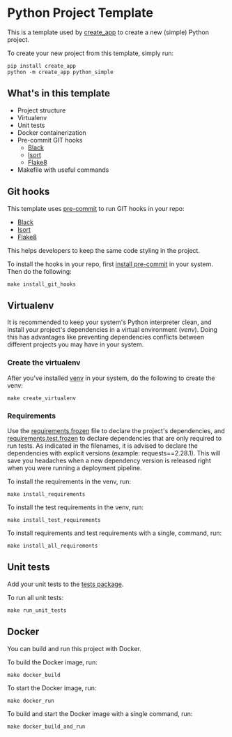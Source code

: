 # Python Project Template

This is a template used by [create_app](https://github.com/application-creators/create_app) to create a 
new (simple) Python project.

To create your new project from this template, simply run:

```shell
pip install create_app
python -m create_app python_simple
```


## What's in this template

 * Project structure
 * Virtualenv
 * Unit tests
 * Docker containerization
 * Pre-commit GIT hooks
   * [Black](https://github.com/psf/black)
   * [Isort](https://pycqa.github.io/isort/)
   * [Flake8](https://flake8.pycqa.org/en/latest/)
 * Makefile with useful commands
 


## Git hooks

This template uses [pre-commit](https://pre-commit.com/) to run GIT hooks in your repo:
 * [Black](https://github.com/psf/black)
 * [Isort](https://pycqa.github.io/isort/)
 * [Flake8](https://flake8.pycqa.org/en/latest/)

This helps developers to keep the same code styling in the project.

To install the hooks in your repo, first [install pre-commit](https://pre-commit.com/#install) in your system. Then do 
the following:
```shell
make install_git_hooks
```


## Virtualenv

It is recommended to keep your system's Python interpreter clean, and install your project's dependencies in a virtual 
environment (_venv_). Doing this has advantages like preventing dependencies conflicts between different projects
you may have in your system.

### Create the virtualenv

After you've installed [venv](https://docs.python.org/3/library/venv.html) in your system, do the following to create 
the venv:

```shell
make create_virtualenv
```


### Requirements

Use the [requirements.frozen](/requirements.frozen) file to declare the project's dependencies, and
[requirements.test.frozen](/requirements.test.frozen) to declare dependencies that are only required to run tests. As
indicated in the filenames, it is advised to declare the dependencies with explicit versions (example:
requests==2.28.1). This will save you headaches when a new dependency version is released right when you were running
a deployment pipeline.

To install the requirements in the venv, run:
```shell
make install_requirements
```

To install the test requirements in the venv, run:
```shell
make install_test_requirements
```

To install requirements and test requirements with a single, command, run:
```shell
make install_all_requirements
```


## Unit tests

Add your unit tests to the 
[tests package](/%7B%7B%20cookiecutter.project_package_name%20%7D%7D/%7B%7B%20cookiecutter.project_package_name%20%7D%7D/tests).

To run all unit tests:
```shell
make run_unit_tests
```


## Docker

You can build and run this project with Docker.

To build the Docker image, run:
```shell
make docker_build
```

To start the Docker image, run:
```shell
make docker_run
```

To build and start the Docker image with a single command, run:
```shell
make docker_build_and_run
```
